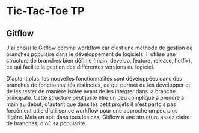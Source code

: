 # Tic-Tac-Toe TP

## Gitflow

J'ai choisi le Gitflow comme workflow car c'est une méthode de gestion de branches populaire dans le développement de logiciels. Il utilise une structure de branches bien définie (main, develop, feature, release, hotfix), ce qui facilite la gestion des différentes versions du logiciel.

D'autant plus, les nouvelles fonctionnalités sont développées dans des branches de fonctionnalités distinctes, ce qui permet de les développer et de les tester de manière isolée avant de les intégrer dans la branche principale.
Cette structure peut juste être un peu compliqué à prendre à main au début, d'autant que dans les petit projets il n'est parfois pas forcément utile d'utiliser ce workflow pour une approche un peu plus lègère.
Mais en soit dans tous les cas, Gitflow a une structure assez claire de branches, d'où sa popularité.

